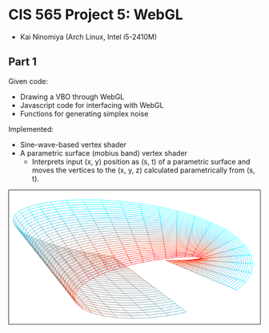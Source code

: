 CIS 565 Project 5: WebGL
========================

* Kai Ninomiya (Arch Linux, Intel i5-2410M)

Part 1
------

Given code:

* Drawing a VBO through WebGL
* Javascript code for interfacing with WebGL
* Functions for generating simplex noise

Implemented:

* Sine-wave-based vertex shader
* A parametric surface (mobius band) vertex shader
    * Interprets input (x, y) position as (s, t) of a parametric surface and
      moves the vertices to the (x, y, z) calculated parametrically from (s, t).

![](images/mobius.png)

